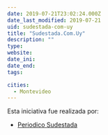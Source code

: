 ```yaml
---
date: 2019-07-21T23:02:24.000Z
date_last_modified: 2019-07-21
uid: sudestada-com-uy
title: "Sudestada.Com.Uy"
description: ""
type: 
website: 
date_ini: 
date_end: 
tags:

cities: 
  - Montevideo
---
```


Esta iniciativa fue realizada por:

- [Periodico Sudestada](/organizaciones/periodico-sudestada)
